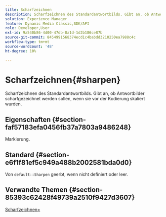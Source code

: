 ```yaml
---
title: Scharfzeichnen
description: Scharfzeichnen des Standardantwortbilds. Gibt an, ob Antwortbilder scharfgezeichnet werden sollen, wenn sie vor der Kodierung skaliert wurden.
solution: Experience Manager
feature: Dynamic Media Classic,SDK/API
role: Developer,User
exl-id: 9a540b86-4d00-47db-8a1d-1d2b186ce87b
source-git-commit: 8454991568374ecd1c4babdd3210250ea7988c4c
workflow-type: tm+mt
source-wordcount: '48'
ht-degree: 10%

---
```


# Scharfzeichnen{#sharpen}

Scharfzeichnen des Standardantwortbilds. Gibt an, ob Antwortbilder scharfgezeichnet werden sollen, wenn sie vor der Kodierung skaliert wurden.

## Eigenschaften {#section-faf57183efa0456fb37a7803a9486248}

Markierung.

## Standard {#section-e6f1f81ef5c949a488b2002581bda0d0}

Von `default::Sharpen` geerbt, wenn nicht definiert oder leer.

## Verwandte Themen {#section-85393c62428f49739a2510f9427d3607}

[Scharfzeichnen=](../../../../../ir-api/http-protocol/image-rendering-api-ref/c-ir-http-protocol-ref/c-ir-http-protocol-command-reference/r-ir-http-sharpen.md#reference-13034d22d176483cb99ccafc2a4f6a6e)
